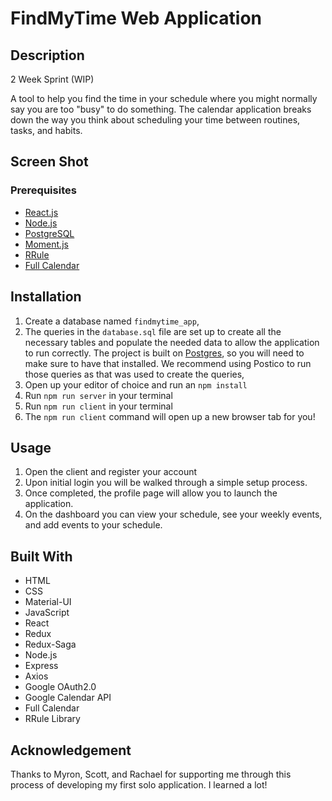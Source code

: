 # FindMyTime Web Application

## Description

2 Week Sprint (WIP)

A tool to help you find the time in your schedule where you might normally say you are too "busy" to do something. The calendar application breaks down the way you think about scheduling your time between routines, tasks, and habits.

## Screen Shot

### Prerequisites

- [React.js](https://reactjs.org)
- [Node.js](https://nodejs.org/en/)
- [PostgreSQL](https://www.postgresql.org)
- [Moment.js](https://momentjs.com)
- [RRule](https://www.npmjs.com/package/rrule)
- [Full Calendar](https://fullcalendar.io)

## Installation

1. Create a database named `findmytime_app`,
2. The queries in the `database.sql` file are set up to create all the necessary tables and populate the needed data to allow the application to run correctly. The project is built on [Postgres](https://www.postgresql.org/download/), so you will need to make sure to have that installed. We recommend using Postico to run those queries as that was used to create the queries,
3. Open up your editor of choice and run an `npm install`
4. Run `npm run server` in your terminal
5. Run `npm run client` in your terminal
6. The `npm run client` command will open up a new browser tab for you!

## Usage

1. Open the client and register your account
2. Upon initial login you will be walked through a simple setup process.
3. Once completed, the profile page will allow you to launch the application.
4. On the dashboard you can view your schedule, see your weekly events, and add events to your schedule.

## Built With

- HTML
- CSS
- Material-UI
- JavaScript
- React
- Redux
- Redux-Saga
- Node.js
- Express
- Axios
- Google OAuth2.0
- Google Calendar API
- Full Calendar
- RRule Library

## Acknowledgement

Thanks to Myron, Scott, and Rachael for supporting me through this process of developing my first solo application. I learned a lot!
